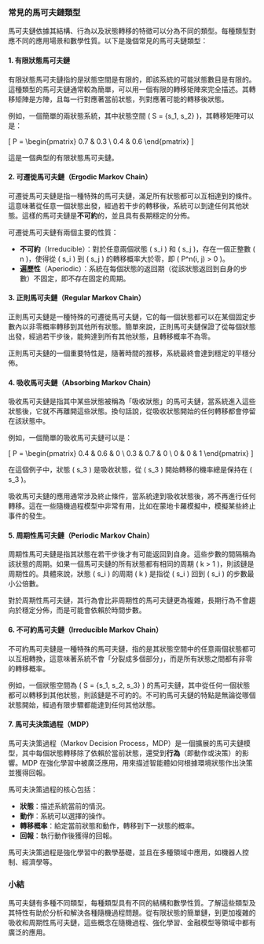 ### 常見的馬可夫鏈類型

馬可夫鏈依據其結構、行為以及狀態轉移的特徵可以分為不同的類型。每種類型對應不同的應用場景和數學性質。以下是幾個常見的馬可夫鏈類型：

#### 1. **有限狀態馬可夫鏈**
有限狀態馬可夫鏈指的是狀態空間是有限的，即該系統的可能狀態數目是有限的。這種類型的馬可夫鏈通常較為簡單，可以用一個有限的轉移矩陣來完全描述。其轉移矩陣是方陣，且每一行對應著當前狀態，列對應著可能的轉移後狀態。

例如，一個簡單的兩狀態系統，其中狀態空間 \( S = \{s_1, s_2\} \)，其轉移矩陣可以是：

\[
P = \begin{pmatrix}
0.7 & 0.3 \\
0.4 & 0.6
\end{pmatrix}
\]

這是一個典型的有限狀態馬可夫鏈。

#### 2. **可遷徙馬可夫鏈（Ergodic Markov Chain）**
可遷徙馬可夫鏈是指一種特殊的馬可夫鏈，滿足所有狀態都可以互相達到的條件。這意味著從任意一個狀態出發，經過若干步的轉移後，系統可以到達任何其他狀態。這樣的馬可夫鏈是**不可約**的，並且具有長期穩定的分佈。

可遷徙馬可夫鏈有兩個主要的性質：
- **不可約**（Irreducible）：對於任意兩個狀態 \( s_i \) 和 \( s_j \)，存在一個正整數 \( n \)，使得從 \( s_i \) 到 \( s_j \) 的轉移概率大於零，即 \( P^n(i, j) > 0 \)。
- **遍歷性**（Aperiodic）：系統在每個狀態的返回期（從該狀態返回到自身的步數）不固定，即不存在固定的周期。

#### 3. **正則馬可夫鏈（Regular Markov Chain）**
正則馬可夫鏈是一種特殊的可遷徙馬可夫鏈，它的每一個狀態都可以在某個固定步數內以非零概率轉移到其他所有狀態。簡單來說，正則馬可夫鏈保證了從每個狀態出發，經過若干步後，能夠達到所有其他狀態，且轉移概率不為零。

正則馬可夫鏈的一個重要特性是，隨著時間的推移，系統最終會達到穩定的平穩分佈。

#### 4. **吸收馬可夫鏈（Absorbing Markov Chain）**
吸收馬可夫鏈是指其中某些狀態被稱為「吸收狀態」的馬可夫鏈，當系統進入這些狀態後，它就不再離開這些狀態。換句話說，從吸收狀態開始的任何轉移都會停留在該狀態中。

例如，一個簡單的吸收馬可夫鏈可以是：

\[
P = \begin{pmatrix}
0.4 & 0.6 & 0 \\
0.3 & 0.7 & 0 \\
0 & 0 & 1
\end{pmatrix}
\]

在這個例子中，狀態 \( s_3 \) 是吸收狀態，從 \( s_3 \) 開始轉移的機率總是保持在 \( s_3 \)。

吸收馬可夫鏈的應用通常涉及終止條件，當系統達到吸收狀態後，將不再進行任何轉移。這在一些隨機過程模型中非常有用，比如在蒙地卡羅模擬中，模擬某些終止事件的發生。

#### 5. **周期性馬可夫鏈（Periodic Markov Chain）**
周期性馬可夫鏈是指其狀態在若干步後才有可能返回到自身。這些步數的間隔稱為該狀態的周期。如果一個馬可夫鏈的所有狀態都有相同的周期 \( k > 1 \)，則該鏈是周期性的。具體來說，狀態 \( s_i \) 的周期 \( k \) 是指從 \( s_i \) 回到 \( s_i \) 的步數最小公倍數。

對於周期性馬可夫鏈，其行為會比非周期性的馬可夫鏈更為複雜，長期行為不會趨向於穩定分佈，而是可能會依賴於時間步數。

#### 6. **不可約馬可夫鏈（Irreducible Markov Chain）**
不可約馬可夫鏈是一種特殊的馬可夫鏈，指的是其狀態空間中的任意兩個狀態都可以互相轉換，這意味著系統不會「分裂成多個部分」，而是所有狀態之間都有非零的轉移概率。

例如，一個狀態空間為 \( S = \{s_1, s_2, s_3\} \) 的馬可夫鏈，其中從任何一個狀態都可以轉移到其他狀態，則該鏈是不可約的。不可約馬可夫鏈的特點是無論從哪個狀態開始，經過有限步驟都能達到任何其他狀態。

#### 7. **馬可夫決策過程（MDP）**
馬可夫決策過程（Markov Decision Process，MDP）是一個擴展的馬可夫鏈模型，其中每個狀態轉移除了依賴於當前狀態，還受到**行為**（即動作或決策）的影響。MDP 在強化學習中被廣泛應用，用來描述智能體如何根據環境狀態作出決策並獲得回報。

馬可夫決策過程的核心包括：
- **狀態**：描述系統當前的情況。
- **動作**：系統可以選擇的操作。
- **轉移概率**：給定當前狀態和動作，轉移到下一狀態的概率。
- **回報**：執行動作後獲得的回報。

馬可夫決策過程是強化學習中的數學基礎，並且在多種領域中應用，如機器人控制、經濟學等。

### 小結

馬可夫鏈有多種不同類型，每種類型具有不同的結構和數學性質。了解這些類型及其特性有助於分析和解決各種隨機過程問題。從有限狀態的簡單鏈，到更加複雜的吸收和周期性馬可夫鏈，這些概念在隨機過程、強化學習、金融模型等領域中都有廣泛的應用。